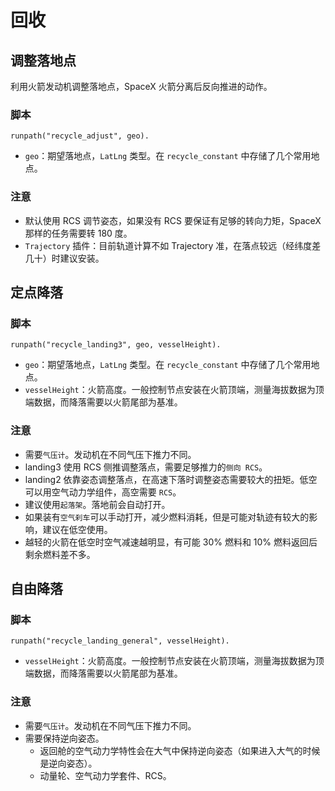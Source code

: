 # 回收

## 调整落地点

利用火箭发动机调整落地点，SpaceX 火箭分离后反向推进的动作。

### 脚本

``` VB
runpath("recycle_adjust", geo).
```

- `geo`：期望落地点，`LatLng` 类型。在 `recycle_constant` 中存储了几个常用地点。

### 注意

- 默认使用 RCS 调节姿态，如果没有 RCS 要保证有足够的转向力矩，SpaceX 那样的任务需要转 180 度。
- `Trajectory` 插件：目前轨道计算不如 Trajectory 准，在落点较远（经纬度差几十）时建议安装。

## 定点降落

### 脚本

``` VB
runpath("recycle_landing3", geo, vesselHeight).
```

- `geo`：期望落地点，`LatLng` 类型。在 `recycle_constant` 中存储了几个常用地点。
- `vesselHeight`：火箭高度。一般控制节点安装在火箭顶端，测量海拔数据为顶端数据，而降落需要以火箭尾部为基准。

### 注意

- 需要`气压计`。发动机在不同气压下推力不同。
- landing3 使用 RCS 侧推调整落点，需要足够推力的`侧向 RCS`。
- landing2 依靠姿态调整落点，在高速下落时调整姿态需要较大的扭矩。低空可以用空气动力学组件，高空需要 `RCS`。
- 建议使用`起落架`。落地前会自动打开。
- 如果装有`空气刹车`可以手动打开，减少燃料消耗，但是可能对轨迹有较大的影响，建议在低空使用。
- 越轻的火箭在低空时空气减速越明显，有可能 30% 燃料和 10% 燃料返回后剩余燃料差不多。

## 自由降落

### 脚本

``` VB
runpath("recycle_landing_general", vesselHeight).
```

- `vesselHeight`：火箭高度。一般控制节点安装在火箭顶端，测量海拔数据为顶端数据，而降落需要以火箭尾部为基准。

### 注意

- 需要`气压计`。发动机在不同气压下推力不同。
- 需要保持逆向姿态。
    - 返回舱的空气动力学特性会在大气中保持逆向姿态（如果进入大气的时候是逆向姿态）。
    - 动量轮、空气动力学套件、RCS。
